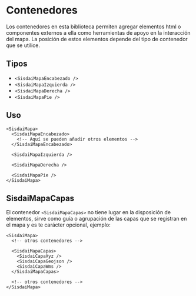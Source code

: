 # Contenedores

Los contenedores en esta biblioteca permiten agregar elementos html o componentes externos a ella como herramientas de apoyo en la interacción del mapa. La posición de estos elementos depende del tipo de contenedor que se utilice.

## Tipos

- `<SisdaiMapaEncabezado />`
- `<SisdaiMapaIzquierda />`
- `<SisdaiMapaDerecha />`
- `<SisdaiMapaPie />`

## Uso
```html{2-4}
<SisdaiMapa>
  <SisdaiMapaEncabezado>
    <!-- Aquí se pueden añadir otros elementos -->
  </SisdaiMapaEncabezado>
  
  <SisdaiMapaIzquierda />
  
  <SisdaiMapaDerecha />

  <SisdaiMapaPie />
</SisdaiMapa>
```

## SisdaiMapaCapas

El contenedor `<SisdaiMapaCapas>` no tiene lugar en la disposición de elementos, sirve como guía o agrupación de las capas que se registran en el mapa y es te carácter opcional, ejemplo:

```html{4-8}
<SisdaiMapa>
  <!-- otros contenedores -->

  <SisdaiMapaCapas>
    <SisdaiCapaXyz />
    <SisdaiCapaGeojson />
    <SisdaiCapaWms />
  </SisdaiMapaCapas>

  <!-- otros contenedores -->
</SisdaiMapa>
```
